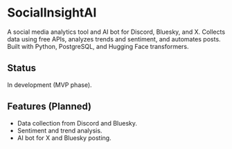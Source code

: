 # SocialInsightAI
A social media analytics tool and AI bot for Discord, Bluesky, and X. Collects data using free APIs, analyzes trends and sentiment, and automates posts. Built with Python, PostgreSQL, and Hugging Face transformers.

## Status
In development (MVP phase).

## Features (Planned)
- Data collection from Discord and Bluesky.
- Sentiment and trend analysis.
- AI bot for X and Bluesky posting.
